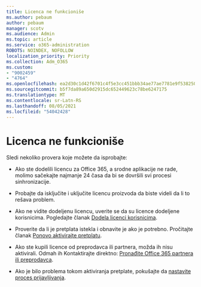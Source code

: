 ```yaml
---
title: Licenca ne funkcioniše
ms.author: pebaum
author: pebaum
manager: scotv
ms.audience: Admin
ms.topic: article
ms.service: o365-administration
ROBOTS: NOINDEX, NOFOLLOW
localization_priority: Priority
ms.collection: Adm_O365
ms.custom:
- "9002459"
- "4764"
ms.openlocfilehash: ea2d30c1d42f6701c4f5e3cc451bbb34ae77ae7781e9f5382502eeb9782ea023
ms.sourcegitcommit: b5f7da89a650d2915dc652449623c78be6247175
ms.translationtype: MT
ms.contentlocale: sr-Latn-RS
ms.lasthandoff: 08/05/2021
ms.locfileid: "54042428"
---
```

# <a name="license-not-working"></a>Licenca ne funkcioniše

Sledi nekoliko provera koje možete da isprobajte:

- Ako ste dodelili licencu za Office 365, a srodne aplikacije ne rade, molimo sačekajte najmanje 24 časa da bi se dovršili svi procesi sinhronizacije. 

- Probajte da isključite i uključite licencu proizvoda da biste videli da li to rešava problem. 

- Ako ne vidite dodeljenu licencu, uverite se da su licence dodeljene korisnicima. Pogledajte članak [Dodela licenci korisnicima](https://docs.microsoft.com/microsoft-365/admin/manage/assign-licenses-to-users?view=o365-worldwide).

- Proverite da li je pretplata istekla i obnavite je ako je potrebno. Pročitajte članak [Ponovo aktivirajte pretplatu](https://docs.microsoft.com/alchemyinsights/reactivate-your-subscription). 

- Ako ste kupili licence od preprodavca ili partnera, možda ih nisu aktivirali. Odmah ih Kontaktirajte direktno: [Pronađite Office 365 partnera ili preprodavca](https://docs.microsoft.com//microsoft-365/admin/manage/find-your-partner-or-reseller).

- Ako je bilo problema tokom aktiviranja pretplate, pokušajte da [nastavite proces prijavljivanja](https://go.microsoft.com/fwlink/?linkid=2126800).
